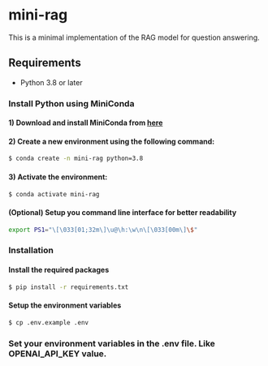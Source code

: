 # mini-rag
This is a minimal implementation of the RAG model for question answering.

## Requirements
- Python 3.8 or later

### Install Python using MiniConda
#### 1) Download and install MiniConda from [here](https://www.anaconda.com/docs/getting-started/miniconda/main#quick-command-line-install)
#### 2) Create a new environment using the following command:
```bash
$ conda create -n mini-rag python=3.8
```
#### 3) Activate the environment:
```bash
$ conda activate mini-rag
```
#### (Optional) Setup you command line interface for better readability
```bash
export PS1="\[\033[01;32m\]\u@\h:\w\n\[\033[00m\]\$"
```
### Installation
#### Install the required packages
```bash
$ pip install -r requirements.txt
```

#### Setup the environment variables
```bash
$ cp .env.example .env
```
### Set your environment variables in the .env file. Like OPENAI_API_KEY value.